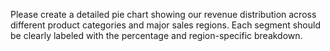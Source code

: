 Please create a detailed pie chart showing our revenue distribution across different product categories and major sales regions. Each segment should be clearly labeled with the percentage and region-specific breakdown.

